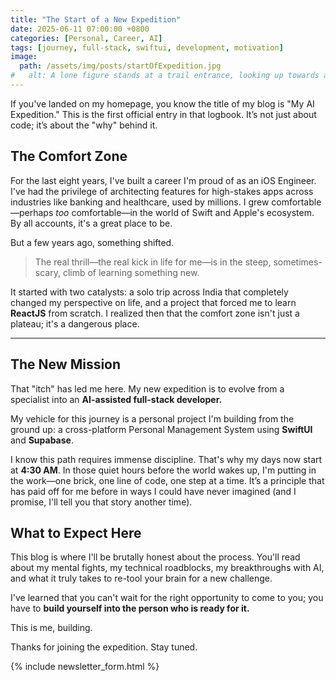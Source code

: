 ```yaml
---
title: "The Start of a New Expedition"
date: 2025-06-11 07:00:00 +0800
categories: [Personal, Career, AI]
tags: [journey, full-stack, swiftui, development, motivation]
image:
  path: /assets/img/posts/startOfExpedition.jpg 
#   alt: A lone figure stands at a trail entrance, looking up towards a mountain peak shrouded in morning mist.
---
```


If you've landed on my homepage, you know the title of my blog is "My AI Expedition." This is the first official entry in that logbook. It’s not just about code; it’s about the "why" behind it.

## The Comfort Zone

For the last eight years, I've built a career I'm proud of as an iOS Engineer. I've had the privilege of architecting features for high-stakes apps across industries like banking and healthcare, used by millions. I grew comfortable—perhaps *too* comfortable—in the world of Swift and Apple's ecosystem. By all accounts, it's a great place to be.

But a few years ago, something shifted.

> The real thrill—the real kick in life for me—is in the steep, sometimes-scary, climb of learning something new.

It started with two catalysts: a solo trip across India that completely changed my perspective on life, and a project that forced me to learn **ReactJS** from scratch. I realized then that the comfort zone isn't just a plateau; it's a dangerous place.

---

## The New Mission

That "itch" has led me here. My new expedition is to evolve from a specialist into an **AI-assisted full-stack developer.**

My vehicle for this journey is a personal project I'm building from the ground up: a cross-platform Personal Management System using **SwiftUI** and **Supabase**.

I know this path requires immense discipline. That's why my days now start at **4:30 AM**. In those quiet hours before the world wakes up, I'm putting in the work—one brick, one line of code, one step at a time. It’s a principle that has paid off for me before in ways I could have never imagined (and I promise, I'll tell you that story another time).

## What to Expect Here

This blog is where I'll be brutally honest about the process. You'll read about my mental fights, my technical roadblocks, my breakthroughs with AI, and what it truly takes to re-tool your brain for a new challenge.

I've learned that you can't wait for the right opportunity to come to you; you have to **build yourself into the person who is ready for it.**

This is me, building.

Thanks for joining the expedition. Stay tuned.

{% include newsletter_form.html %}